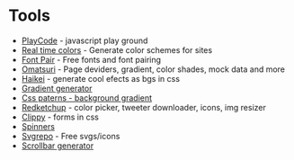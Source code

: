 # Tools

- [PlayCode](https://playcode.io/javascript) - javascript play ground
- [Real time colors](https://www.realtimecolors.com/?colors=050315-fbfbfe-2f27ce-dedcff-433bff\&fonts=Inter-Inter) - Generate color schemes for sites
- [Font Pair](https://www.fontpair.co/) - Free fonts and font pairing
- [Omatsuri](https://omatsuri.app/) - Page deviders, gradient, color shades, mock data and more
- [Haikei](https://app.haikei.app/) - generate cool efects as bgs in css
- [Gradient generator](https://gradient.style)
- [Css paterns - background gradient](https://css-pattern.com/)
- [Redketchup](https://redketchup.io/) - color picker, tweeter downloader, icons, img resizer
- [Clippy](https://bennettfeely.com/clippy/) - forms in css
- [Spinners](https://cssloaders.github.io/)
- [Svgrepo](https://www.svgrepo.com/) - Free svgs/icons
- [Scrollbar generator](https://codepen.io/stephenpaton-tech/full/JjRvGmY)
